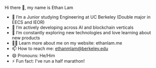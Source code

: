Hi there 👋, my name is Ethan Lam

- 🌱 I’m a Junior studying Engineering at UC Berkeley (Double major in EECS and IEOR)
- 🔭 I’m actively developing across AI and blockchain verticals
- 🤔 I’m constantly exploring new technologies and love learning about new products
- 🧑‍💻 Learn more about me on my website: ethanlam.me
- 📫 How to reach me: ethanmlam@berkeley.edu
- 😄 Pronouns: He/Him
- ⚡ Fun fact: I've run a half marathon!

